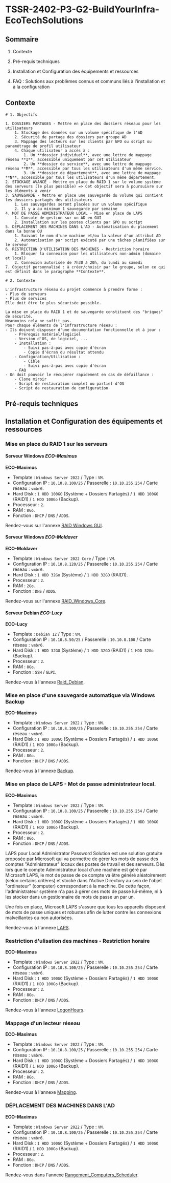 # **TSSR-2402-P3-G2-BuildYourInfra-EcoTechSolutions**

## Sommaire

1) Contexte

2) Pré-requis techniques

3) Installation et Configuration des équipements et ressources

4) FAQ : Solutions aux problèmes connus et communs liés à l'installation et à la configuration

## Contexte

```
# 1. Objectifs

1. DOSSIERS PARTAGES - Mettre en place des dossiers réseaux pour les utilisateurs
	1. Stockage des données sur un volume spécifique de l'AD
	2. Sécurité de partage des dossiers par groupe AD
	3. Mappage des lecteurs sur les clients par GPO ou script ou paramétrage de profil utilisateur
	4. Chaque utilisateur a accès à :
		1. Un **dossier individuel**, avec une lettre de mappage réseau **I**, accessible uniquement par cet utilisateur
		2. Un **dossier de service**, avec une lettre de mappage réseau **M**, accessible par tous les utilisateurs d'un même service.
		3. Un **dossier de département**, avec une lettre de mappage **N**, accessible par tous les utilisateurs d'un même département.
2. STOCKAGE AVANCÉ - Mettre en place du RAID 1 sur le volume système des serveurs (le plus possible) => Cet objectif sera à poursuivre sur les éléments à venir
3. SAUVEGARDE - Mettre en place une sauvegarde du volume qui contient les dossiers partagés des utilisateurs
	1. Les sauvegardes seront placées sur un volume spécifique
	2. Il y a au minimum 1 sauvegarde par semaine
4. MOT DE PASSE ADMINISTRATEUR LOCAL - Mise en place de LAPS
	1. Console de gestion sur un AD en GUI
	2. Installation sur les postes clients par GPO ou script
5. DÉPLACEMENT DES MACHINES DANS L'AD - Automatisation du placement dans la bonne OU
	1. Suivant le nom d'une machine et/ou la valeur d'un attribut AD
	2. Automatisation par script exécuté par une tâches planifiées sur le serveur
6. RESTRICTION D'UTILISATION DES MACHINES - Restriction horaire
	1. Bloquer la connexion pour les utilisateurs non-admin (domaine et local)
	2. Connexion autorisée de 7h30 à 20h, du lundi au samedi
7. Objectif personnalisé : à créer/choisir par le groupe, selon ce qui est définit dans le paragraphe **Contexte**.

# 2. Contexte

L'infrastructure réseau du projet commence à prendre forme :
- Plus de serveurs
- Plus de services
Elle doit être le plus sécurisée possible.

La mise en place du RAID 1 et de sauvegarde constituent des "briques" de sécurité.
Néanmoins cela ne suffit pas.
Pour chaque éléments de l'infrastructure réseau :
- Ils doivent disposer d'une documentation fonctionnelle et à jour :
	- Prérequis matériel/logiciel
	- Version d'OS, de logiciel, ...
	- Installation :
		- Suivi pas-à-pas avec copie d'écran
		- Copie d'écran du résultat attendu
	- Configuration/Utilisation :
		- Cible
		- Suivi pas-à-pas avec copie d'écran
	- FAQ
- On doit pouvoir le récupérer rapidement en cas de défaillance :
	- Clone miroir
	- Script de restauration complet ou partiel d'OS
	- Script de restauration de configuration
```

## Pré-requis techniques

## Installation et Configuration des équipements et ressources

### Mise en place du RAID 1 sur les serveurs

#### Serveur Windows **_ECO-Maximus_**

**ECO-Maximus**
* Template : `Windows Server 2022` / Type : `VM`.
* Configuration IP : `10.10.8.100/25` / Passerelle : `10.10.255.254` / Carte réseau : `vmbr6`.
* Hard Disk : `1 HDD 100GO` (Système + Dossiers Partagés) / `1 HDD 100GO` (RAID1) / `1 HDD 100Go` (Backup).
* Processeur : `2`.
* RAM : `8Go`.
* Fonction : `DHCP` / `DNS` / `ADDS`.

Rendez-vous sur l'annexe [RAID Windows GUI](/S13/annex/Raid_Windows_GUI.md).

#### Serveur Windows **_ECO-Moldaver_**

**ECO-Moldaver**
* Template : `Windows Server 2022 Core` / Type : `VM`.
* Configuration IP : `10.10.8.120/25` / Passerelle : `10.10.255.254` / Carte réseau : `vmbr6`.
* Hard Disk : `1 HDD 32Go` (Système) / `1 HDD 32GO` (RAID1).
* Processeur : `2`.
* RAM : `2Go`.
* Fonction : `DNS` / `ADDS`.

Rendez-vous sur l'annexe [RAID_Windows_Core](/S13/annex/Raid_Windows_Core.md).

#### Serveur Debian *_ECO-Lucy_*

**ECO-Lucy**
* Template : `Debian 12` / Type : `VM`.
* Configuration IP : `10.10.8.50/25` / Passerelle : `10.10.8.100` / Carte réseau : `vmbr6`.
* Hard Disk : `1 HDD 32GO` (Système) / `1 HDD 32GO` (RAID1) / `1 HDD 32Go` (Backup).
* Processeur : `2`.
* RAM : `8Go`.
* Fonction : `SSH` / `GLPI`.

Rendez-vous à l'annexe [Raid_Debian](/S13/annex/Raid_Debian.md).

### Mise en place d'une sauvegarde automatique via Windows Backup

**ECO-Maximus**
* Template : `Windows Server 2022` / Type : `VM`.
* Configuration IP : `10.10.8.100/25` / Passerelle : `10.10.255.254` / Carte réseau : `vmbr6`.
* Hard Disk : `1 HDD 100GO` (Système + Dossiers Partagés) / `1 HDD 100GO` (RAID1) / `1 HDD 100Go` (Backup).
* Processeur : `2`.
* RAM : `8Go`.
* Fonction : `DHCP` / `DNS` / `ADDS`.

Rendez-vous à l'annexe [Backup](/S13/annex/Backup.md).

### Mise en place de LAPS - Mot de passe administrateur local.

**ECO-Maximus**
* Template : `Windows Server 2022` / Type : `VM`.
* Configuration IP : `10.10.8.100/25` / Passerelle : `10.10.255.254` / Carte réseau : `vmbr6`.
* Hard Disk : `1 HDD 100GO` (Système + Dossiers Partagés) / `1 HDD 100GO` (RAID1) / `1 HDD 100Go` (Backup).
* Processeur : `2`.
* RAM : `8Go`.
* Fonction : `DHCP` / `DNS` / `ADDS`.

LAPS pour Local Administrator Password Solution est une solution gratuite proposée par Microsoft qui va permettre de gérer les mots de passe des comptes "Administrateur" locaux des postes de travail et des serveurs. Dès lors que le compte Administrateur local d'une machine est géré par Microsoft LAPS, le mot de passe de ce compte va être généré aléatoirement (selon certains critères) et stocké dans l'Active Directory au sein de l'objet "ordinateur" (computer) correspondant à la machine. De cette façon, l'administrateur système n'a pas à gérer ces mots de passe lui-même, ni à les stocker dans un gestionnaire de mots de passe un par un.

Une fois en place, Microsoft LAPS s'assure que tous les appareils disposent de mots de passe uniques et robustes afin de lutter contre les connexions malveillantes ou non autorisées.

Rendez-vous à l'annexe [LAPS](/S13/annex/LAPS.md).

### Restriction d'ulisation des machines - Restriction horaire

**ECO-Maximus**
* Template : `Windows Server 2022` / Type : `VM`.
* Configuration IP : `10.10.8.100/25` / Passerelle : `10.10.255.254` / Carte réseau : `vmbr6`.
* Hard Disk : `1 HDD 100GO` (Système + Dossiers Partagés) / `1 HDD 100GO` (RAID1) / `1 HDD 100Go` (Backup).
* Processeur : `2`.
* RAM : `8Go`.
* Fonction : `DHCP` / `DNS` / `ADDS`.

Rendez-vous à l'annexe [LogonHours](/S13/annex/LogonHours.md).

### Mappage d'un lecteur réseau

**ECO-Maximus**
* Template : `Windows Server 2022` / Type : `VM`.
* Configuration IP : `10.10.8.100/25` / Passerelle : `10.10.255.254` / Carte réseau : `vmbr6`.
* Hard Disk : `1 HDD 100GO` (Système + Dossiers Partagés) / `1 HDD 100GO` (RAID1) / `1 HDD 100Go` (Backup).
* Processeur : `2`.
* RAM : `8Go`.
* Fonction : `DHCP` / `DNS` / `ADDS`.

Rendez-vous à l'annexe [Mapping](/S13/annex/Mapping.md).

### DÉPLACEMENT DES MACHINES DANS L'AD

**ECO-Maximus**
* Template : `Windows Server 2022` / Type : `VM`.
* Configuration IP : `10.10.8.100/25` / Passerelle : `10.10.255.254` / Carte réseau : `vmbr6`.
* Hard Disk : `1 HDD 100GO` (Système + Dossiers Partagés) / `1 HDD 100GO` (RAID1) / `1 HDD 100Go` (Backup).
* Processeur : `2`.
* RAM : `8Go`.
* Fonction : `DHCP` / `DNS` / `ADDS`.

Rendez-vous dans l'annexe [Rangement_Computers_Scheduler](/S13/annex/Rangement_Computer_Scheduler.md).